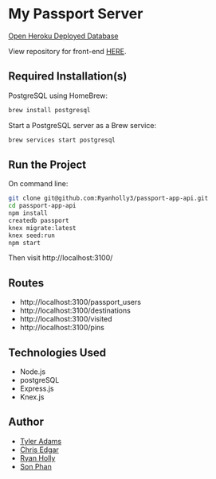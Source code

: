 # My Passport Server

[Open Heroku Deployed Database](https://evening-refuge-33727.herokuapp.com)

View repository for front-end [HERE](https://github.com/Ryanholly3/passport-app-client).


## Required Installation(s)

PostgreSQL using HomeBrew:
```sh
brew install postgresql
```

Start a PostgreSQL server as a Brew service:
```sh
brew services start postgresql
```


## Run the Project

On command line:

```sh
git clone git@github.com:Ryanholly3/passport-app-api.git
cd passport-app-api
npm install
createdb passport
knex migrate:latest
knex seed:run
npm start
```

Then visit http://localhost:3100/

## Routes
* http://localhost:3100/passport_users
* http://localhost:3100/destinations
* http://localhost:3100/visited
* http://localhost:3100/pins


## Technologies Used
* Node.js
* postgreSQL
* Express.js
* Knex.js

## Author
* [Tyler Adams](https://github.com/tadams9145)
* [Chris Edgar](https://github.com/verzetem)
* [Ryan Holly](https://github.com/Ryanholly3)
* [Son Phan](https://github.com/svphan1)
